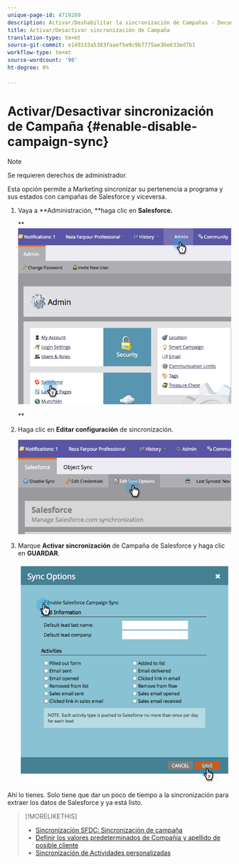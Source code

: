```yaml
---
unique-page-id: 4719289
description: Activar/Deshabilitar la sincronización de Campañas - Documentos de marketing - Documentación del producto
title: Activar/Desactivar sincronización de Campaña
translation-type: tm+mt
source-git-commit: e149133a5383faaef5e9c9b7775ae36e633ed7b1
workflow-type: tm+mt
source-wordcount: '90'
ht-degree: 0%

---
```



# Activar/Desactivar sincronización de Campaña {#enable-disable-campaign-sync}

>[!NOTE]
>
>Se requieren derechos de administrador.

Esta opción permite a Marketing sincronizar su pertenencia a programa y sus estados con campañas de Salesforce y viceversa.

1. Vaya a **Administración, **haga clic en **Salesforce.**

   ** ![](assets/image2014-12-9-13-3a36-3a49.png)

   **

1. Haga clic en **Editar configuración** de sincronización.

   ![](assets/image2014-12-9-13-3a37-3a0.png)

1. Marque **Activar sincronización** de Campaña de Salesforce y haga clic en **GUARDAR**.

   ![](assets/image2014-12-9-13-3a37-3a8.png)

Ahí lo tienes. Solo tiene que dar un poco de tiempo a la sincronización para extraer los datos de Salesforce y ya está listo.

>[!MORELIKETHIS]
>
>* [Sincronización SFDC: Sincronización de campaña](../../../../../product-docs/crm-sync/salesforce-sync/sfdc-sync-details/sfdc-sync-campaign-sync.md)
>* [Definir los valores predeterminados de Compañía y apellido de posible cliente](set-default-person-last-name-and-company-name.md)
>* [Sincronización de Actividades personalizadas](customize-activities-sync.md)

>



